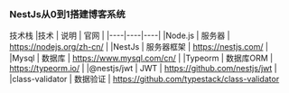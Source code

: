 ### NestJs从0到1搭建博客系统

技术栈
|技术 | 说明 | 官网 |
|----|----|----|
|Node.js | 服务器 | https://nodejs.org/zh-cn/ |
|NestJs | 服务器框架 | https://nestjs.com/ |
|Mysql | 数据库 | https://www.mysql.com/cn/ |
|Typeorm | 数据库ORM | https://typeorm.io/ |
|@nestjs/jwt | JWT | https://github.com/nestjs/jwt |
|class-validator | 数据验证 | https://github.com/typestack/class-validator

